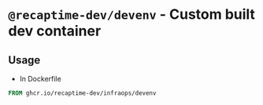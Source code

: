 # `@recaptime-dev/devenv` - Custom built dev container

## Usage

* In Dockerfile

```dockerfile
FROM ghcr.io/recaptime-dev/infraops/devenv
```
